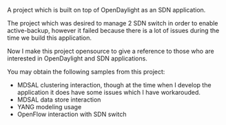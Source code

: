 A project which is built on top of OpenDaylight as an SDN application.

The project which was desired to manage 2 SDN switch in order to enable active-backup, however it failed because there is a lot of
issues during the time we build this application.

Now I make this project opensource to give a reference to those who are interested in OpenDaylight and SDN applications.

You may obtain the following samples from this project:

- MDSAL clustering interaction, though at the time when I develop the application it does have some issues which I have workarouded.
- MDSAL data store interaction
- YANG modeling usage
- OpenFlow interaction with SDN switch